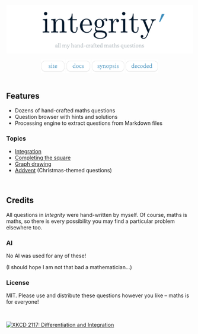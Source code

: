 ![integrity’](assets/integrity-banner.png)

<div align="center">

<a href="https://sup2point0.github.io/integrity">
  <img height="36px" alt="site" src="assets/links/site.png"></a>
<a href="docs/">
  <img height="36px" alt="docs" src="assets/links/docs.png"></a>
<a href="synopsis.md">
  <img height="36px" alt="synopsis" src="assets/links/synopsis.png"></a>
<a href="edu.md">
  <img height="36px" alt="decoded" src="assets/links/decoded.png"></a>

</div>


<br>


## Features

- Dozens of hand-crafted maths questions
- Question browser with hints and solutions
- Processing engine to extract questions from Markdown files

### Topics
- [Integration](https://sup2point0.github.io/integrity/integrals)
- [Completing the square](https://sup2point0.github.io/complete-square)
- [Graph drawing](https://sup2point0.github.io/graphs)
- [Addvent](https://sup2point0.github.io/addvent) (Christmas-themed questions)


<br>


## Credits

All questions in *Integrity* were hand-written by myself. Of course, maths is maths, so there is every possibility you may find a particular problem elsewhere too.

### AI
No AI was used for any of these!

(I should hope I am not that bad a mathematician...)

### License
MIT. Please use and distribute these questions however you like – maths is for everyone!


<br>


[![XKCD 2117: Differentiation and Integration](https://imgs.xkcd.com/comics/differentiation_and_integration.png)](https://xkcd.com/2117)


<br>
